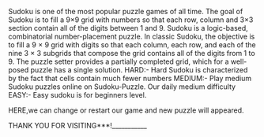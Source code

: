 Sudoku is one of the most popular puzzle games of all time. The goal of Sudoku is to fill a 9×9 grid with numbers so that each row, column and 3×3 section contain all of the digits between 1 and 9.
Sudoku is a logic-based, combinatorial number-placement puzzle. In classic Sudoku, the objective is to fill a 9 × 9 grid with digits so that each column, each row, and each of the nine 3 × 3 subgrids that compose the grid contains all of the digits from 1 to 9. The puzzle setter provides a partially completed grid, which for a well-posed puzzle has a single solution.
HARD:-
     Hard Sudoku is characterized by the fact that cells contain much fewer numbers
MEDIUM:-
     Play medium Sudoku puzzles online on Sudoku-Puzzle. Our daily medium difficulty 
EASY:-
     Easy sudoku is for beginners level.

HERE,we can change or restart our game and new puzzle will appeared.

THANK YOU FOR VISITING***!___________
